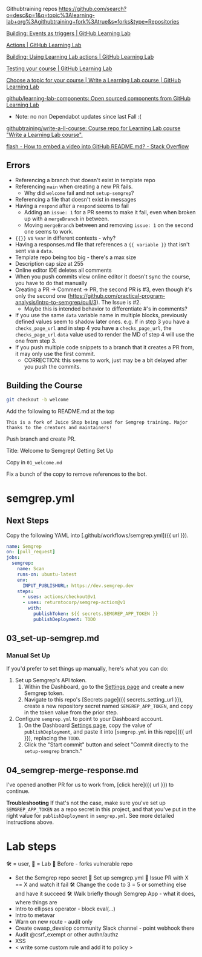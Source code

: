 

Githubtraining repos
https://github.com/search?o=desc&p=1&q=topic%3Alearning-lab+org%3Agithubtraining+fork%3Atrue&s=forks&type=Repositories

[Building: Events as triggers | GitHub Learning Lab](https://lab.github.com/docs/events)

[Actions | GitHub Learning Lab](https://lab.github.com/docs/actions)

[Building: Using Learning Lab actions | GitHub Learning Lab](https://lab.github.com/docs/using-actions)

[Testing your course | GitHub Learning Lab](https://lab.github.com/docs/testing#test-your-course)

[Choose a topic for your course | Write a Learning Lab course | GitHub Learning Lab](https://lab.github.com/githubtraining/write-a-learning-lab-course)


[github/learning-lab-components: Open sourced components from GitHub Learning Lab](https://github.com/github/learning-lab-components)
* Note: no non Dependabot updates since last Fall :(

[githubtraining/write-a-ll-course: Course repo for Learning Lab course "Write a Learning Lab course".](https://github.com/githubtraining/write-a-ll-course)

[flash - How to embed a video into GitHub README.md? - Stack Overflow](https://stackoverflow.com/questions/4279611/how-to-embed-a-video-into-github-readme-md)


## Errors

* Referencing a branch that doesn't exist in template repo
* Referencing `main` when creating a new PR fails.
  * Why did `welcome` fail and not `setup-semgrep`?
* Referencing a file that doesn't exist in messages
* Having a `respond` after a `respond` seems to fail
  * Adding an `issue: 1` for a PR seems to make it fail, even when broken up with a `mergeBranch` in between.
  * Moving `mergeBranch` between and removing `issue: 1` on the second one seems to work.
* `{{}}` vs `%var` in different contexts - why?
* Having a responses.md file that references a `{{ variable }}` that isn't sent via a `data`.
* Template repo being too big - there's a max size
* Description cap size at 255
* Online editor IDE deletes all comments
* When you push commits view online editor it doesn't sync the course, you have
  to do that manually
* Creating a PR -> Comment -> PR, the second PR is #3, even though it's only the second one (https://github.com/practical-program-analysis/intro-to-semgrep/pull/3). The Issue is #2.
  * Maybe this is intended behavior to differentiate #'s in comments?
* If you use the same `data` variable name in multiple blocks, previously defined values seem to shadow later ones. e.g. If in step 3 you have a `checks_page_url` and in step 4 you have a `checks_page_url`, the `checks_page_url` `data` value used to render the MD of step 4 will use the one from step 3.  
* If you push multiple code snippets to a branch that it creates a PR from, it may only use the first commit.
  * CORRECTION: this seems to work, just may be a bit delayed after you push the commits.

## Building the Course

~~~bash
git checkout -b welcome
~~~

Add the following to README.md at the top

```
This is a fork of Juice Shop being used for Semgrep training. Major thanks to the creators and maintainers!
```

Push branch and create PR.

Title: Welcome to Semgrep! Getting Set Up

Copy in `01_welcome.md` 

Fix a bunch of the copy to remove references to the bot.


# semgrep.yml

## Next Steps

Copy the following YAML into [.github/workflows/semgrep.yml]({{ url }}).

~~~yaml
name: Semgrep
on: [pull_request]
jobs:
  semgrep:
    name: Scan
    runs-on: ubuntu-latest
    env:
      INPUT_PUBLISHURL: https://dev.semgrep.dev
    steps:
      - uses: actions/checkout@v1
      - uses: returntocorp/semgrep-action@v1
        with:
          publishToken: ${{ secrets.SEMGREP_APP_TOKEN }}
          publishDeployment: TODO
~~~    


## 03_set-up-semgrep.md

### Manual Set Up

If you'd prefer to set things up manually, here's what you can do:

1. Set up Semgrep's API token.
   1. Within the Dashboard, go to the [Settings page](https://semgrep.dev/manage/settings) and create a new Semgrep token.
   2. Navigate to this repo's [Secrets page]({{ secrets_setting_url }}), create a new repository secret named `SEMGREP_APP_TOKEN`, and copy in the token value from the prior step.
2. Configure `semgrep.yml` to point to your Dashboard account.
   1. On the Dashboard [Settings page](https://semgrep.dev/manage/settings), copy the value of `publishDeployment`, and paste it into [`semgrep.yml` in this repo]({{ url }}), replacing the `TODO`.
   2. Click the "Start commit" button and select "Commit directly to the `setup-semgrep` branch."


## 04_semgrep-merge-response.md


I've opened another PR for us to work from, [click here]({{ url }}) to continue.

**Troubleshooting**
If that's not the case, make sure you've set up `SEMGREP_APP_TOKEN` as a repo secret in this project, and that you've put in the right value for `publishDeployment` in `semgrep.yml`. See more detailed instructions above.


# Lab steps

🛠️ = user, 🤖 = Lab
🤖 Before - forks vulnerable repo
* Set the Semgrep repo secret
🤖 Set up semgrep.yml
🤖 Issue PR with X == X and watch it fail
🛠️ Change the code to 3 = 5 or something else and have it succeed
🛠️ Walk briefly though Semgrep App - what it does, where things are
* Intro to ellipses operator - block eval(...)
* Intro to metavar
* Warn on new route - audit only
* Create owasp_devslop community Slack channel - point webhook there
* Audit @csrf_exempt or other authn/authz
* XSS
* < write some custom rule and add it to policy >